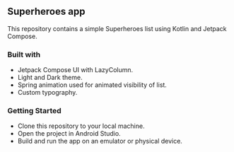 ## Superheroes app
This repository contains a simple Superheroes list using Kotlin and Jetpack Compose.
### Built with
- Jetpack Compose UI with LazyColumn.
- Light and Dark theme.
- Spring animation used for animated visibility of list.
- Custom typography.
### Getting Started
- Clone this repository to your local machine.
- Open the project in Android Studio.
- Build and run the app on an emulator or physical device.
